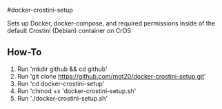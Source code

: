 #docker-crostini-setup

Sets up Docker, docker-compose, and required permissions inside of the default Crostini (Debian) container on CrOS

## How-To
1. Run 'mkdir github && cd github'
2. Run 'git clone https://github.com/mgt20/docker-crostini-setup.git'
3. Run 'cd docker-crostini-setup'
4. Run 'chmod +x 'docker-crostini-setup.sh'
5. Run './docker-crostini-setup.sh'
